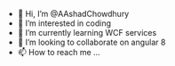 - 👋 Hi, I’m @AAshadChowdhury
- 👀 I’m interested in coding
- 🌱 I’m currently learning WCF services 
- 💞️ I’m looking to collaborate on angular 8
- 📫 How to reach me ...

<!---
AAshadChowdhury/AAshadChowdhury is a ✨ special ✨ repository because its `README.md` (this file) appears on your GitHub profile.
You can click the Preview link to take a look at your changes.
--->
